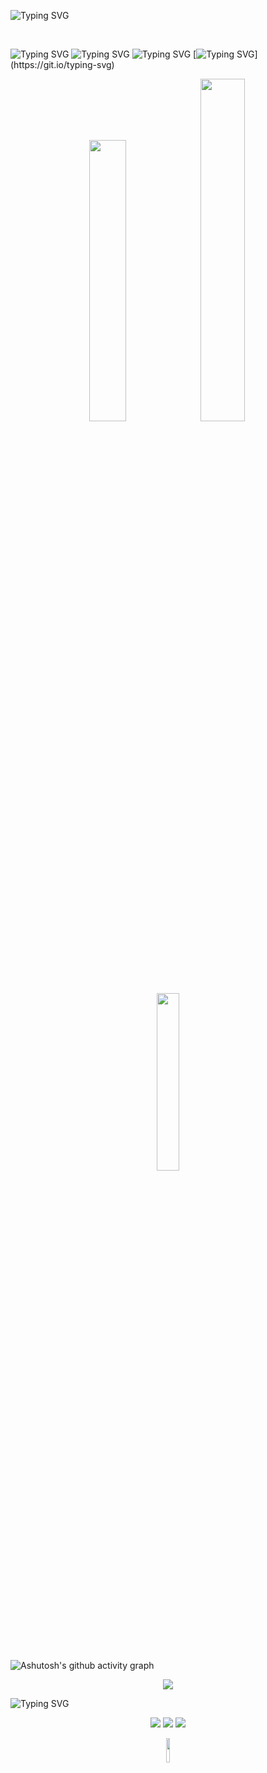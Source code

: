 
![Typing SVG](https://readme-typing-svg.herokuapp.com/?font=Fira+Code&color=8A2BE2&size=30&center=true&vCenter=true&width=1000&lines=Oie!+Aqui+é+a+Maria+Cristina!;Seja+Bem-Vindo(a)+ao+meu+GitHub!+:%29)

<div> <br> </div>

![Typing SVG](https://readme-typing-svg.herokuapp.com?font=Fira+Code&size=18&pause=10000&color=8A2BE2&height=30&width=790&random=false&separator=%3C&lines=Paran%C3%A1%2C+Brasil;)
![Typing SVG](https://readme-typing-svg.herokuapp.com?font=Fira+Code&pause=10000&color=8A2BE2&random=false&size=18&width=790&height=30&separator=%3C&lines=Cursando+7%C2%BA+per%C3%ADodo+de+Engenharia+de+Computa%C3%A7%C3%A3o+na+UTFPR-PB;)
![Typing SVG](https://readme-typing-svg.herokuapp.com?font=Fira+Code&size=18&pause=10000&color=8A2BE2&random=false&width=790&height=30&separator=%3C&lines=Aluna+de+Inicia%C3%A7%C3%A3o+Tecnol%C3%B3gica;)
[![Typing SVG](https://readme-typing-svg.herokuapp.com?font=Fira+Code&size=18&pause=10000&color=8A2BE2&width=790&height=30&separator=%3C&lines=Estagi%C3%A1ria+na+Veloxi+S%2FA;)](https://git.io/typing-svg)

<div align="center" justify-items="space-between">
       <img src="https://github-readme-stats.vercel.app/api?username=MacriFabiane&rank_icon=github&theme=midnight-purple&include_all_commits=true&count_private=true"  width="34%" /> 
        <img src="https://github-readme-streak-stats.herokuapp.com?user=MacriFabiane&theme=midnight-purple&mode=weekly" alt="" width="37.5%"/>
       <img src="https://github-readme-stats.vercel.app/api/top-langs/?username=MacriFabiane&layout=compact&theme=midnight-purple" width="27%"/>
       
 <br>
</div>

![Ashutosh's github activity graph](https://github-readme-activity-graph.vercel.app/graph?username=MacriFabiane&bg_color=000000&color=8a2bee&line=8a2be2&point=330551&area=true&hide_border=true)

<div align="center" justify-items="space-between" border-top="200px">
                  
<img src="https://skillicons.dev/icons?i=c,java,html,css,js,django,php,py,mysql,postgres,github,latex,arduino,jquery" />
   
 </div> 
   
![Typing SVG](https://readme-typing-svg.herokuapp.com?font=Fira+Code&weight=600&pause=10000&color=8A2BE2&background=CE90DE00&random=false&width=1500&height=52&lines=------------------------------------------------------------------------------------------------------------------------------------------------------------------------------------------------------------------------------------------)

<div align="center", justify-items="space-between"> 
 
  <a href="https://instagram.com/macrifabiane" target="_blank"><img src="https://img.shields.io/badge/-Instagram-%23E4405F?style=for-the-badge&logo=instagram&logoColor=white" target="_blank"></a>
  <a href = "mailto:mariacristinafabiane@gmail.com"><img src="https://img.shields.io/badge/-Gmail-%23333?style=for-the-badge&logo=gmail&logoColor=white" target="_blank"></a> 
  <a href = "https://www.linkedin.com/in/maria-cristina-fabiane/"><img src="https://img.shields.io/badge/-LinkedIn-%230077B5?style=for-the-badge&logo=linkedin&logoColor=white" target="_blank"></a>

</div>

<div align="center">
<!--        <br><p align="centre"><b>Visitors Count</b></p>   -->
<!--               <p align="center"><img width="20%" align="center" src="https://profile-counter.glitch.me/{MacriFabiane}/count.svg" /></p>  -->
       <p align="center"><img width="10%" align="center" src="https://komarev.com/ghpvc/?username=MacriFabiane&color=blueviolet"/></p>
       <br>
</div>


